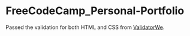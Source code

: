 # FreeCodeCamp_Personal-Portfolio
Passed the validation for both HTML and CSS from [ValidatorWe](https://validator.w3.org).
